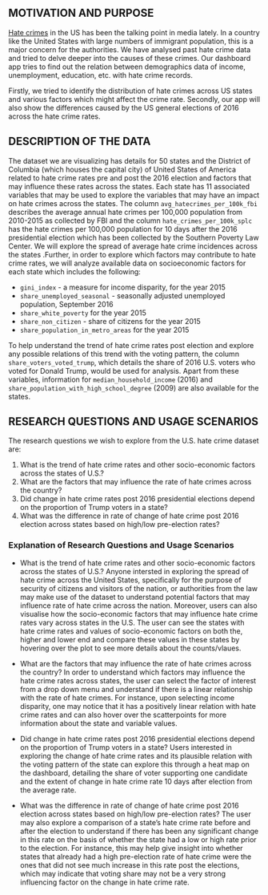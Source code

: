 ## MOTIVATION AND PURPOSE

[Hate crimes](https://en.wikipedia.org/wiki/Hate_crime) in the US has been the talking point in media lately. In a country like the United States with large numbers of immigrant population, this is a major concern for the authorities. We have analysed past hate crime data and tried to delve deeper into the causes of these crimes. Our dashboard app tries to find out the relation between demographics data of income, unemployment, education, etc. with hate crime records. 

Firstly, we tried to identify the distribution of hate crimes across US states and various factors which might affect the crime rate. Secondly, our app will also show the differences caused by the US general elections of 2016 
across the hate crime rates.


## DESCRIPTION OF THE DATA

The dataset we are visualizing has details for 50 states and the District of Columbia (which houses the capital city) of United States of America related to hate crime rates pre and post the 2016 election and factors that may influence these rates across the states. Each state has 11 associated variables that may be used to explore the variables that may have an impact on hate crimes across the states. The column `avg_hatecrimes_per_100k_fbi` describes the average annual hate crimes per 100,000 population from 2010-2015 as collected by FBI and the column `hate_crimes_per_100k_splc` has the hate crimes per 100,000 population for 10 days after the 2016 presidential election which has been collected by the Southern Poverty Law Center. We will explore the spread of average hate crime incidences across the states .Further, in order to explore which factors may contribute to hate crime rates, we will analyze available data on socioeconomic factors for each state which includes the following:

*	`gini_index` - a measure for income disparity, for the year 2015
*	`share_unemployed_seasonal` - seasonally adjusted unemployed population, September 2016
*	`share_white_poverty` for the year 2015
*	`share_non_citizen` - share of citizens for the year 2015
*	`share_population_in_metro_areas` for the year 2015

To help understand the trend of hate crime rates post election and explore any possible relations of this trend with the voting pattern, the column `share_voters_voted_trump`, which details the share of 2016 U.S. voters who voted for Donald Trump, would be used for analysis. Apart from these variables, information for `median_household_income` (2016) and `share_population_with_high_school_degree` (2009) are also available for the states.


## RESEARCH QUESTIONS AND USAGE SCENARIOS

The research questions we wish to explore from the U.S. hate crime dataset are:

1. What is the trend of hate crime rates and other socio-economic factors across the states of U.S.?
2. What are the factors that may influence the rate of hate crimes across the country?
3. Did change in hate crime rates post 2016 presidential elections depend on the proportion of Trump voters in a state?
4. What was the difference in rate of change of hate crime post 2016 election across states based on high/low pre-election rates?

### Explanation of Research Questions and Usage Scenarios

- What is the trend of hate crime rates and other socio-economic factors across the states of U.S.?
Anyone intersted in exploring the spread of hate crime across the United States, specifically for the purpose of security of citizens and visitors of the nation, or authorities from the law may make use of the dataset to understand potential factors that may influence rate of hate crime across the nation. Moreover, users can also visualise how the socio-economic factors that may influence hate crime rates vary across states in the U.S. The user can see the states with hate crime rates and values of socio-economic factors on both the, higher and lower end and compare these values in these states by hovering over the plot to see more details about the counts/vlaues. 

- What are the factors that may influence the rate of hate crimes across the country?
In order to understand which factors may influence the hate crime rates across states, the user can select the factor of interest from a drop down menu and understand if there is a linear relationship with the rate of hate crimes. For instance, upon selecting income disparity, one may notice that it has a positively linear relation with hate crime rates and can also hover over the scatterpoints for more information about the state and variable values.

- Did change in hate crime rates post 2016 presidential elections depend on the proportion of Trump voters in a state?
Users interested in exploring the change of hate crime rates and its plausible relation with the voting pattern of the state can explore this through a heat map on the dashboard, detailing the share of voter supporting one candidate and the extent of change in hate crime rate 10 days after election from the average rate. 

-  What was the difference in rate of change of hate crime post 2016 election across states based on high/low pre-election rates?
The user may also explore a comparison of a state’s hate crime rate before and after the election to understand if there has been any significant change in this rate on the basis of whether the state had a low or high rate prior to the election. For instance, this may help give insight into whether states that already had a high pre-election rate of hate crime were the ones that did not see much increase in this rate post the elections, which may indicate that voting share may not be a very strong influencing factor on the change in hate crime rate.
